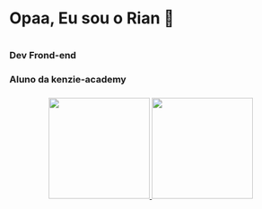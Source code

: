 <h1> Opaa, Eu sou o Rian 👋 <h1/>

<h3> Dev Frond-end <h3/>
<h3> Aluno da kenzie-academy <h3/>

<div align="center">
  <a href="https://github.com/tiozinfk">
  <img height="180em" src="https://github-readme-stats.vercel.app/api?username=tiozinfk&show_icons=true&theme=dracula&include_all_commits=true&count_private=true"/>
  <img height="180em" src="https://github-readme-stats.vercel.app/api/top-langs/?username=tiozinfk&layout&theme=dracula"/>
  <div/>

